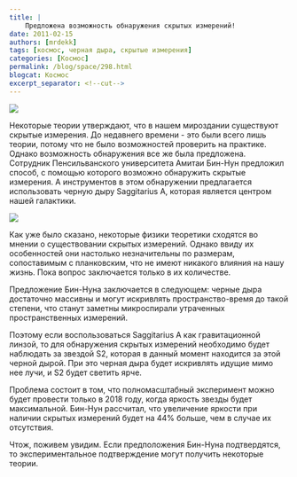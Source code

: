 ```yaml
---
title: |
    Предложена возможность обнаружения скрытых измерений!
date: 2011-02-15
authors: [mrdekk]
tags: [космос, черная дыра, скрытые измерения]
categories: [Космос]
permalink: /blog/space/298.html
blogcat: Космос
excerpt_separator: <!--cut-->
---
```



![](http://itw66.ru/uploads/images/00/00/01/2011/02/15/bda93f.png)


Некоторые теории утверждают, что в нашем мироздании существуют скрытые измерения. До недавнего времени - это были всего лишь теории, потому что не было возможностей проверить на практике. Однако возможность обнаружения все же была предложена. Сотрудник Пенсильванского университета Амитаи Бин-Нун предложил способ, с помощью которого возможно обнаружить скрытые измерения. А инструментов в этом обнаружении предлагается использовать черную дыру Saggitarius A, которая является центром нашей галактики.


<!--cut-->



![](http://itw66.ru/uploads/images/00/00/01/2011/02/15/a84380.png)


Как уже было сказано, некоторые физики теоретики сходятся во мнении о существовании скрытых измерений. Однако ввиду их особенностей они настолько незначительны по размерам, сопоставимым с планковским, что не имеют никакого влияния на нашу жизнь. Пока вопрос заключается только в их количестве. 

Предложение Бин-Нуна заключается в следующем: черные дыра достаточно массивны и могут искривлять пространство-время до такой степени, что станут заметны микроспирали утраченных пространственных измерений.

Поэтому если воспользоваться Saggitarius A как гравитационной линзой, то для обнаружения скрытых измерений необходимо будет наблюдать за звездой S2, которая в данный момент находится за этой черной дырой. При это черная дыра будет искривлять идущие мимо нее лучи, и S2 будет светить ярче. 

Проблема состоит в том, что полномасштабный эксперимент можно будет провести только в 2018 году, когда яркость звезды будет максимальной. Бин-Нун рассчитал, что увеличение яркости при наличии скрытых измерений будет на 44% больше, чем в случае их отсутствия.

Чтож, поживем увидим. Если предположения Бин-Нуна подтвердятся, то экспериментальное подтверждение могут получить некоторые теории.
